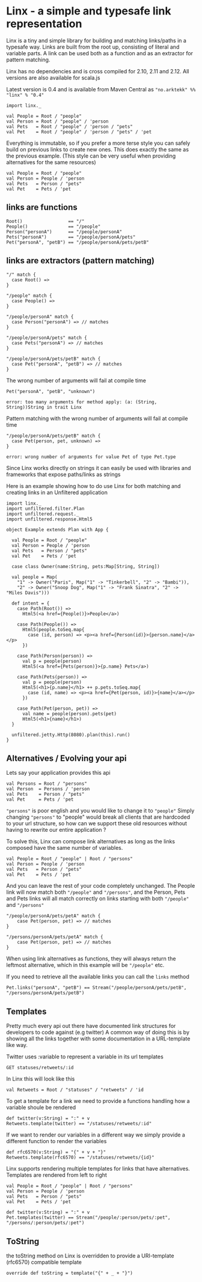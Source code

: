 # Linx - a simple and typesafe link representation

Linx is a tiny and simple library for building and matching links/paths in a typesafe way.
Links are built from the root up, consisting of literal and variable parts.
A link can be used both as a function and as an extractor for pattern matching.

Linx has no dependencies and is cross compiled for 2.10, 2.11 and 2.12. All versions are also available for scala.js

Latest version is 0.4 and is available from Maven Central as `"no.arktekk" %% "linx" % "0.4"`

	import linx._

	val People = Root / "people"
	val Person = Root / "people" / 'person
	val Pets   = Root / "people" / 'person / "pets"
	val Pet    = Root / "people" / 'person / "pets" / 'pet

Everything is immutable, so if you prefer a more terse style you can safely build on previous links to create new ones.
This does exactly the same as the previous example.
(This style can be very useful when providing alternatives for the same resources)

	val People = Root / "people"
	val Person = People / 'person
	val Pets   = Person / "pets"
	val Pet    = Pets / 'pet

## links are functions

	Root()                 == "/"
	People()               == "/people"
	Person("personA")      == "/people/personA"
	Pets("personA")        == "/people/personA/pets"
	Pet("personA", "petB") == "/people/personA/pets/petB"

## links are extractors (pattern matching)

	"/" match {
	  case Root() =>
	}

	"/people" match {
	  case People() =>
	}

	"/people/personA" match {
	  case Person("personA") => // matches
	}

	"/people/personA/pets" match {
	  case Pets("personA") => // matches
	}

	"/people/personA/pets/petB" match {
	  case Pet("personA", "petB") => // matches
	}

The wrong number of arguments will fail at compile time

	Pet("personA", "petB", "unknown")

	error: too many arguments for method apply: (a: (String, String))String in trait Linx

Pattern matching with the wrong number of arguments will fail at compile time

	"/people/personA/pets/petB" match {
      case Pet(person, pet, unknown) =>
	}

	error: wrong number of arguments for value Pet of type Pet.type

Since Linx works directly on strings it can easily be used with libraries and frameworks that expose paths/links as strings

Here is an example showing how to do use Linx for both matching and creating links in an Unfiltered application

    import linx._
    import unfiltered.filter.Plan
    import unfiltered.request._
    import unfiltered.response.Html5

    object Example extends Plan with App {

      val People = Root / "people"
      val Person = People / 'person
      val Pets   = Person / "pets"
      val Pet    = Pets / 'pet

      case class Owner(name:String, pets:Map[String, String])

      val people = Map(
        "1" -> Owner("Paris", Map("1" -> "Tinkerbell", "2" -> "Bambi")),
        "2" -> Owner("Snoop Dog", Map("1" -> "Frank Sinatra", "2" -> "Miles Davis")))

      def intent = {
        case Path(Root()) =>
          Html5(<a href={People()}>People</a>)

        case Path(People()) =>
          Html5(people.toSeq.map{
            case (id, person) => <p><a href={Person(id)}>{person.name}</a></p>
          })

        case Path(Person(person)) =>
          val p = people(person)
          Html5(<a href={Pets(person)}>{p.name} Pets</a>)

        case Path(Pets(person)) =>
          val p = people(person)
          Html5(<h1>{p.name}</h1> ++ p.pets.toSeq.map{
            case (id, name) => <p><a href={Pet(person, id)}>{name}</a></p>
          })

        case Path(Pet(person, pet)) =>
          val name = people(person).pets(pet)
          Html5(<h1>{name}</h1>)
      }

      unfiltered.jetty.Http(8080).plan(this).run()
    }


## Alternatives / Evolving your api
Lets say your application provides this api

	val Persons = Root / "persons"
	val Person  = Persons / 'person
	val Pets    = Person / "pets"
	val Pet     = Pets / 'pet

`"persons"` is poor english and you would like to change it to `"people"`
Simply changing `"persons"` to "people" would break all clients that are hardcoded to your url structure, so how can we support these old resources without having to rewrite our entire application ?

To solve this, Linx can compose link alternatives as long as the links composed have the same number of variables.

	val People = Root / "people" | Root / "persons"
	val Person = People / 'person
	val Pets   = Person / "pets"
	val Pet    = Pets / 'pet

And you can leave the rest of your code completely unchanged.
The People link will now match both `"/people"` and `"/persons"`,
and the Person, Pets and Pets links will all match correctly on links starting with both `"/people"` and `"/persons"`

	"/people/personA/pets/petA" match {
	    case Pet(person, pet) => // matches
	}

	"/persons/personA/pets/petA" match {
	    case Pet(person, pet) => // matches
	}

When using link alternatives as functions, they will always return the leftmost alternative, which in this example will be `"/people"` etc.

If you need to retrieve all the available links you can call the `links` method

	Pet.links("personA", "petB") == Stream("/people/personA/pets/petB", "/persons/personA/pets/petB")

## Templates
Pretty much every api out there have documented link structures for developers to code against (e.g twitter)
A common way of doing this is by showing all the links together with some documentation in a URL-template like way.

Twitter uses :variable to represent a variable in its url templates

	GET statuses/retweets/:id

In Linx this will look like this

	val Retweets = Root / "statuses" / "retweets" / 'id

To get a template for a link we need to provide a functions handling how a variable shoule be rendered

	def twitter(v:String) = ":" + v
    Retweets.template(twitter) == "/statuses/retweets/:id"

If we want to render our variables in a different way we simply provide a different function to render the variables

	def rfc6570(v:String) = "{" + v + "}"
    Retweets.template(rfc6570) == "/statuses/retweets/{id}"


Linx supports rendering multiple templates for links that have alternatives.
Templates are rendered from left to right

	val People = Root / "people" | Root / "persons"
    val Person = People / 'person
    val Pets   = Person / "pets"
    val Pet    = Pets / 'pet

    def twitter(v:String) = ":" + v
    Pet.templates(twitter) == Stream("/people/:person/pets/:pet", "/persons/:person/pets/:pet")

## ToString
the toString method on Linx is overridden to provide a URI-template (rfc6570) compatible template

	override def toString = template("{" + _ + "}")

